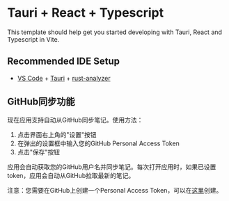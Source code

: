 # Tauri + React + Typescript

This template should help get you started developing with Tauri, React and Typescript in Vite.

## Recommended IDE Setup

- [VS Code](https://code.visualstudio.com/) + [Tauri](https://marketplace.visualstudio.com/items?itemName=tauri-apps.tauri-vscode) + [rust-analyzer](https://marketplace.visualstudio.com/items?itemName=rust-lang.rust-analyzer)

## GitHub同步功能

现在应用支持自动从GitHub同步笔记。使用方法：

1. 点击界面右上角的"设置"按钮
2. 在弹出的设置框中输入您的GitHub Personal Access Token
3. 点击"保存"按钮

应用会自动获取您的GitHub用户名并同步笔记。每次打开应用时，如果已设置token，应用会自动从GitHub拉取最新的笔记。

注意：您需要在GitHub上创建一个Personal Access Token，可以在[这里](https://github.com/settings/tokens/new)创建。
